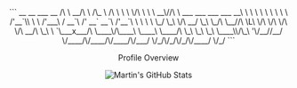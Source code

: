 <div align="center">
```
__      __          ___                                      __     
/\ \  __/\ \        /\_ \                                    /\ \    
\ \ \/\ \ \ \     __\//\ \     ___    ___     ___ ___      __\ \ \   
 \ \ \ \ \ \ \  /'__`\\ \ \   /'___\ / __`\ /' __` __`\  /'__`\ \ \  
  \ \ \_/ \_\ \/\  __/ \_\ \_/\ \__//\ \L\ \/\ \/\ \/\ \/\  __/\ \_\ 
   \ `\___x___/\ \____\/\____\ \____\ \____/\ \_\ \_\ \_\ \____\\/\_\
    '\/__//__/  \/____/\/____/\/____/\/___/  \/_/\/_/\/_/\/____/ \/_/
```                                                                     
                                                                     
  
Profile Overview

![Martin's GitHub Stats](https://github-readme-stats.vercel.app/api?username=Martymoose98&show_icons=true&theme=tokyonight)
